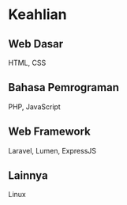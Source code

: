 # Keahlian
<!-- Daftar Projek yang pernah saya kerjakan -->

## Web Dasar
HTML, CSS

## Bahasa Pemrograman
PHP, JavaScript

## Web Framework
Laravel, Lumen, ExpressJS

## Lainnya
Linux
